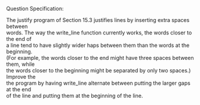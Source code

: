 Question Specification:  

The justify program of Section 15.3 justifies lines by inserting extra spaces between  
words. The way the write_line function currently works, the words closer to the end of  
a line tend to have slightly wider haps between them than the words at the beginning.  
(For example, the words closer to the end might have three spaces between them, while  
the words closer to the beginning might be separated by only two spaces.) Improve the  
the program by having write_line alternate between putting the larger gaps at the end  
of the line and putting them at the beginning of the line.